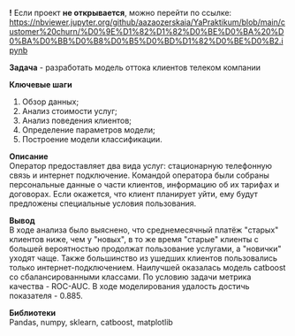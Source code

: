 **!** Если проект **не открывается**, можно перейти по ссылке: https://nbviewer.jupyter.org/github/aazaozerskaia/YaPraktikum/blob/main/customer%20churn/%D0%9E%D1%82%D1%82%D0%BE%D0%BA%20%D0%BA%D0%BB%D0%B8%D0%B5%D0%BD%D1%82%D0%BE%D0%B2.ipynb


**Задача** - разработать модель оттока клиентов телеком компании  

**Ключевые шаги**  
1. Обзор данных;
2. Анализ стоимости услуг;
3. Анализ поведения клиентов;
4. Определение параметров модели;
5. Построение модели классификации.


**Описание**  
Оператор предоставляет два вида услуг: стационарную телефонную связь и интернет подключение. Командой оператора были собраны персональные данные о части клиентов, информацию об их тарифах и договорах. Если окажется, что клиент планирует уйти, ему будут предложены специальные условия пользования.


**Вывод**  
В ходе анализа было выяснено, что среднемесячный платёж "старых" клиентов ниже, чем у "новых", в то же время "старые" клиенты с большей вероятностью продолжат пользование услугами, а "новички" уходят чаще. Также большинство из ушедших клиентов пользовались только интернет-подключением.
Наилучшей оказалась модель catboost со сбалансированными классами. По условию задачи метрика качества - ROC-AUC. В ходе моделирования удалость достичь показателя - 0.885.


**Библиотеки**  
Pandas, numpy, sklearn, catboost, matplotlib  
